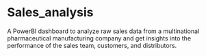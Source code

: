 # Sales_analysis
A PowerBI dashboard to analyze raw sales data from a multinational pharmaceutical manufacturing company and get insights into the performance of the sales team, customers, and distributors.
